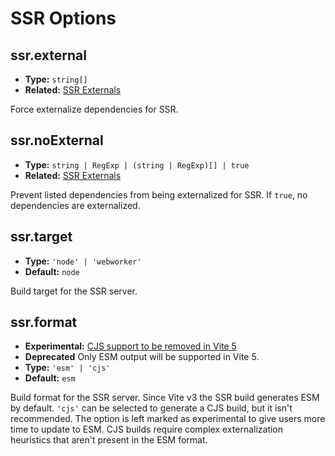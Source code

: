 # SSR Options

## ssr.external

- **Type:** `string[]`
- **Related:** [SSR Externals](/guide/ssr#ssr-externals)

Force externalize dependencies for SSR.

## ssr.noExternal

- **Type:** `string | RegExp | (string | RegExp)[] | true`
- **Related:** [SSR Externals](/guide/ssr#ssr-externals)

Prevent listed dependencies from being externalized for SSR. If `true`, no dependencies are externalized.

## ssr.target

- **Type:** `'node' | 'webworker'`
- **Default:** `node`

Build target for the SSR server.

## ssr.format

- **Experimental:** [CJS support to be removed in Vite 5](https://github.com/vitejs/vite/discussions/13816)
- **Deprecated** Only ESM output will be supported in Vite 5.
- **Type:** `'esm' | 'cjs'`
- **Default:** `esm`

Build format for the SSR server. Since Vite v3 the SSR build generates ESM by default. `'cjs'` can be selected to generate a CJS build, but it isn't recommended. The option is left marked as experimental to give users more time to update to ESM. CJS builds require complex externalization heuristics that aren't present in the ESM format.
